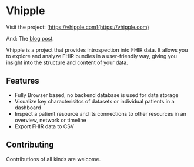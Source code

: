 # Vhipple

Visit the project: [https://vhipple.com](https://vhipple.com)

And: The [blog post](https://healthnerd.solutions/vhipple-your-fhir-visualization-and-analysis-ally/).

Vhipple is a project that provides introspection into FHIR data. It allows you to explore and analyze FHIR bundles in a user-friendly way, giving you insight into the structure and content of your data.

## Features

- Fully Browser based, no backend database is used for data storage
- Visualize key characterisitcs of datasets or individual patients in a dashboard
- Inspect a patient resource and its connections to other resources in an overview, network or timeline
- Export FHIR data to CSV

## Contributing

Contributions of all kinds are welcome.
